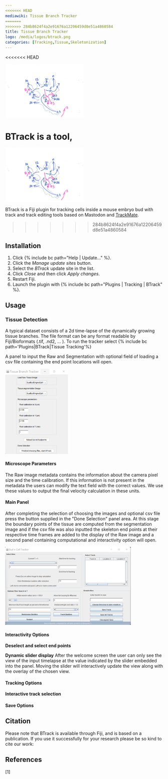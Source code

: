 ```yaml
---
<<<<<<< HEAD
mediawiki: Tissue Branch Tracker
=======
>>>>>>> 284b8624f4a2e91676a12206459d8e51a4860584
title: Tissue Branch Tracker
logo: /media/logos/btrack.png
categories: [Tracking,Tissue,Skeletonization]
---
```


<<<<<<< HEAD


<img src="/media/icons/btrack.png" width="250"/> 

BTrack is a tool, 
=======
<img src="/media/icons/btrack.png" width="250"/> 

BTrack is a Fiji plugin for tracking cells inside a mouse embryo bud with track and track editing tools based on Mastodon and [TrackMate](/plugins/trackmate).

>>>>>>> 284b8624f4a2e91676a12206459d8e51a4860584
## Installation

1.  Click {% include bc path="Help | Update..." %}.
2.  Click the *Manage update sites* button.
3.  Select the *BTrack* update site in the list.
4.  Click *Close* and then click *Apply changes*.
5.  Restart Fiji.
6.  Launch the plugin with {% include bc path="Plugins | Tracking | BTrack" %}.

## Usage

### Tissue Detection

A typical dataset consists of a 2d time-lapse of the dynamically growing tissue branches. The file format can be any format readable by Fiji/Bioformats (.tif, .nd2, ... ). To run the tracker select {% include bc path='Plugins|BTrack|Tissue Tracking'%}

A panel to input the Raw and Segmentation with optional field of loading a csv file containing the end point locations will open.

<img src="/media/plugins/btrack/welcome.png" width="200"/>


#### Microscope Parameters
The Raw image metadata contains the information about the camera pixel size and the time calibration. If this information is not present in the metadata the users can modify the text field with the correct values. We use these values to output the final velocity calculation in these units.

#### Main Panel
After completing the selection of choosing the images and optional csv file press the button supplied in the "Done Selection" panel area. At this stage the boundary points of the tissue are computed from the segmentation image and if the csv file was also inputted the skeleton end points at their respective time frames are added to the display of the Raw image and a second panel containing computational and interactivity option will open.

<img src="/media/plugins/btrack/main.png" width="400"/>

#### Interactivity Options


**Deselect and select end points**


**Dynamic slider display**
After the welcome screen the user can only see the view of the input timelapse at the value indicated by the slider embedded into the panel. Moving the slider will interactively update the view along with the overlay of the chosen view.


#### Tracking Options

**Interactive track selection**

#### Save Options


## Citation

Please note that BTrack is available through Fiji, and is based on a publication. If you use it successfully for your research please be so kind to cite our work:

## References

[1] 
